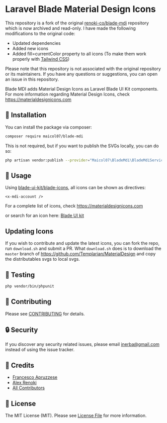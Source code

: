 Laravel Blade Material Design Icons
===================================

This repository is a fork of the original [renoki-co/blade-mdi](https://github.com/renoki-co/blade-mdi) repository which is now archived and read-only. I have made the following modifications to the original code:

- Updated dependencies
- Added new icons
- Added fill=currentColor property to all icons (To make them work properly with [Tailwind CSS](https://tailwindcss.com/))

Please note that this repository is not associated with the original repository or its maintainers. If you have any questions or suggestions, you can open an issue in this repository.


Blade MDI adds Material Design Icons as Laravel Blade UI Kit components. For more information regarding Material Design Icons, check https://materialdesignicons.com

## 🚀 Installation

You can install the package via composer:

```bash
composer require maicol07/blade-mdi
```

This is not required, but if you want to publish the SVGs locally, you can do so:

```bash
php artisan vendor:publish --provider="Maicol07\BladeMdi\BladeMdiServiceProvider" --tag="blade-mdi"
```

## 🙌 Usage

Using [blade-ui-kit/blade-icons](https://github.com/blade-ui-kit/blade-icons), all icons can be shown as directives:

```blade
<x-mdi-account />
```

For a complete list of icons, check https://materialdesignicons.com

or search for an icon here: [Blade UI kit](https://blade-ui-kit.com/blade-icons?set=76#search)

## Updating Icons

If you wish to contribute and update the latest icons, you can fork the repo, run `download.sh` and submit a PR. What `download.sh` does is to download the `master` branch of https://github.com/Templarian/MaterialDesign and copy the distributables svgs to local svgs.

## 🐛 Testing

``` bash
php vendor/bin/phpunit
```

## 🤝 Contributing

Please see [CONTRIBUTING](CONTRIBUTING.md) for details.

## 🔒  Security

If you discover any security related issues, please email inerba@gmail.com instead of using the issue tracker.

## 🎉 Credits

- [Francesco Apruzzese](https://github.com/inerba)
- [Alex Renoki](https://github.com/rennokki)
- [All Contributors](../../contributors)

## 📄 License

The MIT License (MIT). Please see [License File](LICENSE) for more information.
